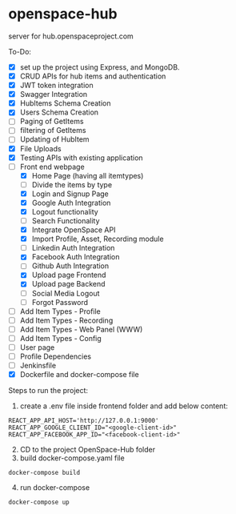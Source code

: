 # openspace-hub
server for hub.openspaceproject.com

To-Do:


- [x] set up the project using Express, and MongoDB.
- [x] CRUD APIs for hub items and authentication
- [x] JWT token integration
- [x] Swagger Integration
- [x] HubItems Schema Creation
- [x] Users Schema Creation
- [ ] Paging of GetItems
- [ ] filtering of GetItems
- [ ] Updating of HubItem
- [x] File Uploads
- [x] Testing APIs with existing application
- [ ] Front end webpage
  - [x] Home Page (having all itemtypes)
  - [ ] Divide the items by type
  - [x] Login and Signup Page
  - [x] Google Auth Integration
  - [x] Logout functionality
  - [ ] Search Functionality
  - [x] Integrate OpenSpace API
  - [x] Import Profile, Asset, Recording module
  - [ ] Linkedin Auth Integration
  - [x] Facebook Auth Integration
  - [ ] Github Auth Integration
  - [x] Upload page Frontend
  - [x] Upload page Backend
  - [ ] Social Media Logout
  - [ ] Forgot Password
- [ ] Add Item Types - Profile
- [ ] Add Item Types - Recording
- [ ] Add Item Types - Web Panel (WWW)
- [ ] Add Item Types - Config
- [ ] User page
- [ ] Profile Dependencies
- [ ] Jenkinsfile
- [x] Dockerfile and docker-compose file

Steps to run the project:
1. create a .env file inside frontend folder and add below content:
```
REACT_APP_API_HOST='http://127.0.0.1:9000'
REACT_APP_GOOGLE_CLIENT_ID="<google-client-id>"
REACT_APP_FACEBOOK_APP_ID="<facebook-client-id>"
```
2. CD to the project OpenSpace-Hub folder 
3. build docker-compose.yaml file
```
docker-compose build
```
4. run docker-compose
```
docker-compose up
```